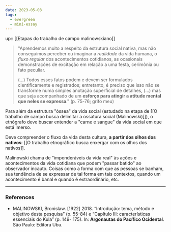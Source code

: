 ```yaml
---
date: 2023-05-03
tags:
  - evergreen
  - mini-essay
---
```

up:: [[Etapas do trabalho de campo malinowskiano]]

> "Aprendemos muito a respeito da estrutura social nativa, mas não conseguimos perceber ou imaginar a *realidade* da vida humana, o *fluxo regular* dos acontecimentos cotidianos, as ocasionais demonstrações de excitação em relação a uma festa, cerimônia ou fato peculiar.
> 
> (...) Todos esses fatos podem e devem ser formulados cientificamente e registrados; entretanto, é preciso que isso não se transforme numa simples anotação superficial de detalhes, (...) mas que seja acompanhado de um **esforço para atingir a atitude mental que neles se expressa**." (p. 75-76; grifo meu)

Para além da estrutura "óssea" da vida social (estudado na etapa de [[O trabalho de campo busca delimitar a ossatura social (Malinowski)]]), o etnógrafo deve buscar entender a "carne e sangue" da vida social em que está imerso. 

Deve compreender o fluxo da vida desta cultura, **a partir dos olhos dos nativos**: [[O trabalho etnográfico busca enxergar com os olhos dos nativos]].

Malinowski chama de "imponderáveis da vida real" às ações e acontecimentos da vida cotidiana que podem "passar batido" ao observador incauto. Coisas como a forma com que as pessoas se banham, sua tendência de se expressar de tal forma em tais contextos, quando um acontecimento é banal e quando é extraordinário, etc.

---
### References
- MALINOWSKI, Bronislaw. [1922] 2018. “Introdução: tema, método e objetivo desta pesquisa” (p. 55-84) e “Capítulo III: características essenciais do Kula” (p. 149- 175). In: **Argonautas do Pacífico Ocidental**. São Paulo: Editora Ubu.
